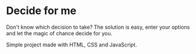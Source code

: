 # Decide for me

Don't know which decision to take? The solution is easy, enter your options and let the magic of chance decide for you.

Simple project made with HTML, CSS and JavaScript. 
